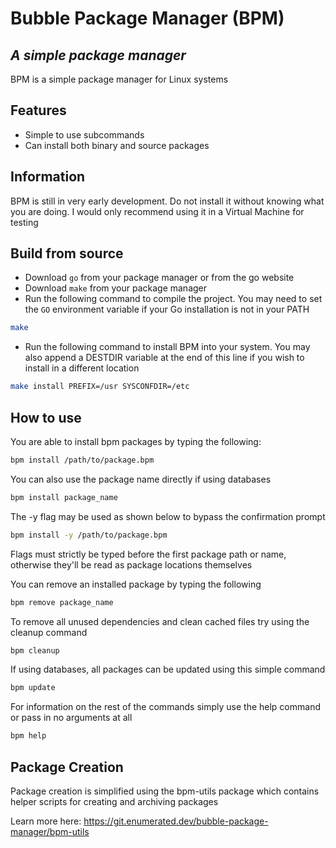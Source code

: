# Bubble Package Manager (BPM)
## _A simple package manager_

BPM is a simple package manager for Linux systems

## Features
- Simple to use subcommands
- Can install both binary and source packages

## Information
BPM is still in very early development. Do not install it without knowing what you are doing. I would only recommend using it in a Virtual Machine for testing

## Build from source

- Download `go` from your package manager or from the go website
- Download `make` from your package manager
- Run the following command to compile the project. You may need to set the `GO` environment variable if your Go installation is not in your PATH
```sh
make
```
- Run the following command to install BPM into your system. You may also append a DESTDIR variable at the end of this line if you wish to install in a different location
```sh
make install PREFIX=/usr SYSCONFDIR=/etc
```

## How to use

You are able to install bpm packages by typing the following:
```sh
bpm install /path/to/package.bpm
```
You can also use the package name directly if using databases
```sh
bpm install package_name
```
The -y flag may be used as shown below to bypass the confirmation prompt
```sh
bpm install -y /path/to/package.bpm
```
Flags must strictly be typed before the first package path or name, otherwise they'll be read as package locations themselves

You can remove an installed package by typing the following
```sh
bpm remove package_name
```

To remove all unused dependencies and clean cached files try using the cleanup command
```sh
bpm cleanup
```

If using databases, all packages can be updated using this simple command
```sh
bpm update
```

For information on the rest of the commands simply use the help command or pass in no arguments at all
```sh
bpm help
```

## Package Creation

Package creation is simplified using the bpm-utils package which contains helper scripts for creating and archiving packages

Learn more here: https://git.enumerated.dev/bubble-package-manager/bpm-utils
